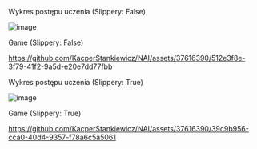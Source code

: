 Wykres postępu uczenia (Slippery: False)

![image](https://github.com/KacperStankiewicz/NAI/assets/37616390/3032ae06-073c-4ddb-bd8f-9167dd391b2a)

Game (Slippery: False)

https://github.com/KacperStankiewicz/NAI/assets/37616390/512e3f8e-3f79-41f2-9a5d-e20e7dd77fbb

Wykres postępu uczenia (Slippery: True)

![image](https://github.com/KacperStankiewicz/NAI/assets/37616390/ae3cea91-fa2c-433e-9bad-f1f061964bf9)

Game (Slippery: True)

https://github.com/KacperStankiewicz/NAI/assets/37616390/39c9b956-cca0-40d4-9357-f78a6c5a5061

